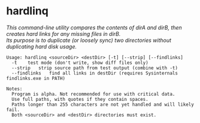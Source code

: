 # hardlinq

*This command-line utility compares the contents of dirA and dirB, then creates hard links for any missing files in dirB.*<br />
*Its purpose is to duplicate (or loosely sync) two directories without duplicating hard disk usage.*<br />

	Usage: hardlinq <sourceDir> <destDir> [-t] [--strip] [--findlinks]
	  -t	test mode (don't write, show diff files only)
	  --strip	strip source path from test output (combine with -t)
	  --findlinks	find all links in destDir (requires Sysinternals findlinks.exe in PATH)

	Notes:
	  Program is alpha. Not recommended for use with critical data.
	  Use full paths, with quotes if they contain spaces.
	  Paths longer than 255 characters are not yet handled and will likely fail.
	  Both <sourceDir> and <destDir> directories must exist.
